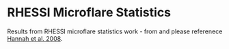 # RHESSI Microflare Statistics
Results from RHESSI microflare statistics work - from and please referenece [Hannah et al. 2008](https://doi.org/10.1086/529012).
